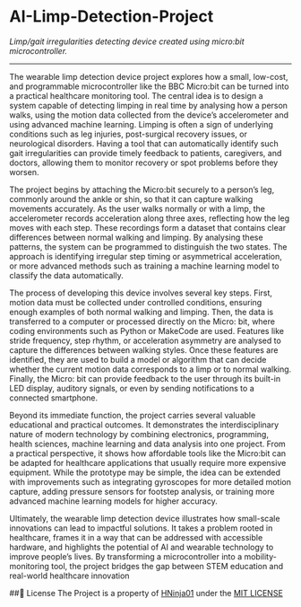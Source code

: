 # AI-Limp-Detection-Project
*Limp/gait irregularities detecting device created using micro:bit microcontroller.* 
<br>
***
<p>The wearable limp detection device project explores how a small, low-cost, and programmable microcontroller like the BBC Micro:bit can be turned into a practical healthcare monitoring tool. The central idea is to design a system capable of detecting limping in real time by analysing how a person walks, using the motion data collected from the device’s accelerometer and using advanced machine learning. Limping is often a sign of underlying conditions such as leg injuries, post-surgical recovery issues, or neurological disorders. Having a tool that can automatically identify such gait irregularities can provide timely feedback to patients, caregivers, and doctors, allowing them to monitor recovery or spot problems before they worsen.</p>
<p></p>The project begins by attaching the Micro:bit securely to a person’s leg, commonly around the ankle or shin, so that it can capture walking movements accurately. As the user walks normally or with a limp, the accelerometer records acceleration along three axes, reflecting how the leg moves with each step. These recordings form a dataset that contains clear differences between normal walking and limping. By analysing these patterns, the system can be programmed to distinguish the two states. The approach is identifying irregular step timing or asymmetrical acceleration, or more advanced methods such as training a machine learning model to classify the data automatically.</p>
<p></p>The process of developing this device involves several key steps. First, motion data must be collected under controlled conditions, ensuring enough examples of both normal walking and limping. Then, the data is transferred to a computer or processed directly on the Micro: bit, where coding environments such as Python or MakeCode are used. Features like stride frequency, step rhythm, or acceleration asymmetry are analysed to capture the differences between walking styles. Once these features are identified, they are used to build a model or algorithm that can decide whether the current motion data corresponds to a limp or to normal walking. Finally, the Micro: bit can provide feedback to the user through its built-in LED display, auditory signals, or even by sending notifications to a connected smartphone.</p>
<p></p>Beyond its immediate function, the project carries several valuable educational and practical outcomes. It demonstrates the interdisciplinary nature of modern technology by combining electronics, programming, health sciences, machine learning and data analysis into one project. From a practical perspective, it shows how affordable tools like the Micro:bit can be adapted for healthcare applications that usually require more expensive equipment. While the prototype may be simple, the idea can be extended with improvements such as integrating gyroscopes for more detailed motion capture, adding pressure sensors for footstep analysis, or training more advanced machine learning models for higher accuracy.</p>
<p></p>Ultimately, the wearable limp detection device illustrates how small-scale innovations can lead to impactful solutions. It takes a problem rooted in healthcare, frames it in a way that can be addressed with accessible hardware, and highlights the potential of AI and wearable technology to improve people’s lives. By transforming a microcontroller into a mobility-monitoring tool, the project bridges the gap between STEM education and real-world healthcare innovation</p>
##📝 License
The Project is a property of <a href="https://github.com/HNinja01">HNinja01</a> under the <a href="https://github.com/HNinja01/AI-Limp-Detection-Project/blob/main/LICENSE">MIT LICENSE</a>

